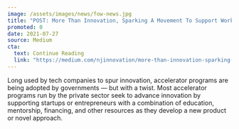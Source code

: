```yaml
---
image: /assets/images/news/fow-news.jpg
title: "POST: More Than Innovation, Sparking A Movement To Support Workers"
promoted: 0
date: 2021-07-27
source: Medium
cta:
  text: Continue Reading
  link: "https://medium.com/njinnovation/more-than-innovation-sparking-a-movement-to-support-workers-4405e7e70a1"
---
```


Long used by tech companies to spur innovation, accelerator programs are being adopted by governments — but with a twist.
Most accelerator programs run by the private sector seek to advance innovation by supporting startups or entrepreneurs with a combination of education, mentorship, financing, and other resources as they develop a new product or novel approach.
